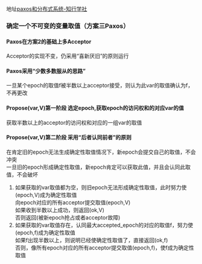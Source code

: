 
 地址[paxos和分布式系统-知行学社](http://v.youku.com/v_show/id_XMTI4NTUxNzMwNA==.html?from=s1.8-1-1.2&spm=a2h0k.8191407.0.0)

###  确定一个不可变的变量取值（方案三Paxos）

#### Paxos在方案2的基础上多Acceptor   
   Acceptor的实现不变，仍采用“喜新厌旧”的原则运行   
#### Paxos采用“少数多数服从的思路”   
   一旦某个epoch的取值f被半数以上acceptor接受，则认为此var的取值确认为f，不再更改   

#### Propose(var,V)第一阶段 选定epoch,获取epoch的访问权和的对应var的值   
   获取半数以上的acceptor的访问权和对应的一组var的取值   
#### Propose(var,V)第二阶段 采用“后者认同前者”的原则   
   在肯定旧的epoch无法生成确定性取值情况下，新epoch会提交自己的取值，不会冲突   
   一旦旧的epoch形成确定性取值，新epoch肯定可以获取此值，并且会认同此取值，不会破坏   
 1. 如果获取的var取值都为空，则旧epoch无法形成确定性取值，此时努力使(epoch,V)成为确定性取值   
    向epoch对应的所有acceptor提交取值(epoch,V)   
    如果收到半数以上成功，则返回(ok,V)   
    否则返回<error>(被新epoch抢占或者acceptor故障)
 2. 如果获取的var取值存在，认同最大accepted_epoch的对应的取值f，努力使(epoch,f)成为确定性取值   
    如果f出现半数以上，则说明已经使确定性取值了，直接返回(ok,f)   
     否则，像所有epoch对应的所有acceptor提交取值(epoch,f)，使f成为确定性取值
  
